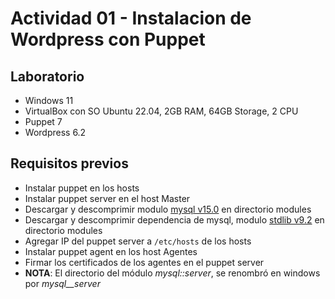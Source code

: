 # Actividad 01 - Instalacion de Wordpress con Puppet

## Laboratorio
- Windows 11
- VirtualBox con SO Ubuntu 22.04, 2GB RAM, 64GB Storage, 2 CPU
- Puppet 7
- Wordpress 6.2

## Requisitos previos
- Instalar puppet en los hosts
- Instalar puppet server en el host Master
- Descargar y descomprimir modulo
[mysql v15.0](https://forge.puppet.com/modules/puppetlabs/mysql/readme) en directorio modules
- Descargar y descomprimir dependencia de mysql, modulo
[stdlib v9.2](https://forge.puppet.com/modules/puppetlabs/stdlib) en directorio modules
- Agregar IP del puppet server a `/etc/hosts` de los hosts
- Instalar puppet agent en los host Agentes
- Firmar los certificados de los agentes en el puppet server
- **NOTA**: El directorio del módulo *mysql::server*, se renombró en windows por *mysql__server*

